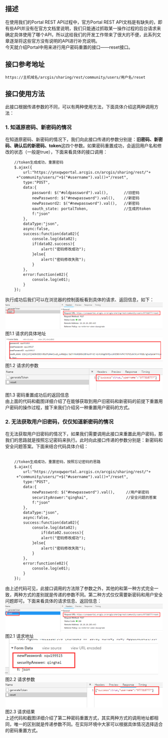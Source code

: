 ## 描述
在使用我们的Portal REST API过程中，官方Portal REST API文档是有缺失的，即有些API并没有在官方文档里说明，我们只能通过抓取某一操作过程的后台请求来确定具体使用了哪个API，所以这给我们的开发工作带来了很大的不便，此系列文章逐渐将这些官方没有说明的API进行补充说明。   
今天就介绍Portal中用来进行用户密码重置的接口——reset接口。

## 接口参考地址
`https://主机域名/arcgis/sharing/rest/community/users/用户名/reset`

## 接口使用方法
此接口根据传递参数的不同，可以有两种使用方法，下面具体介绍这两种调用方法：   
### 1. 知道原密码、新密码的情况   
在知道原密码、新密码的情况下，我们向此接口传递的参数分别是：**旧密码、新密码、确认后的新密码、token**这四个参数。如果密码重置成功，会返回用户名和修改的状态（一般是true），下面来看具体的接口调用：   
```
	//token生成成功，重置密码
	$.ajax({
		url:"https://ynxqwportal.arcgis.cn/arcgis/sharing/rest/"+
	 +"community/users/"+$("#username").val()+"/reset",
		type:"POST",
		data:{
			password: $("#oldpassword").val(),       //旧密码
			newPassword: $("#newpassword").val(),    //新密码
			newPassword2: $("#newpassword").val(),   //新密码
			oauth_state: portalToken,                //生成的token
			f:"json"
		},
		dataType:"json",
		async:false,
		success:function(data02){
			console.log(data02);
			if(data02.success){
				alert("密码修改成功");
			}else{
				alert("密码修改失败");
			}
		},
		error:function(e02){
			console.log(e01);
		}
	});
```   

执行成功后我们可以在浏览器的控制面板看到具体的请求、返回信息，如下：   
![请求的具体地址](../images/reset-1-url.jpg)   
图1.1 请求的具体地址   
![请求的参数](../images/reset-1-params.jpg)   
图1.2 请求的参数   
![密码重置成功后的返回结果](../images/reset-1-result.jpg)   
图1.3 密码重置成功后的返回信息   
由上面的代码和截图详细介绍了在能够获取到用户旧密码和新密码的前提下重置用户密码的操作过程，接下来我们介绍另一种重置用户密码的方式。   
   
### 2. 无法获取用户旧密码，仅仅知道新密码的情况   
在无法获取用户旧密码的情况下，如果我们需要调用此接口来重置此用户密码，那我们的思路就是按照忘记密码来执行。此时向此接口传递的参数分别是：新密码和安全问题答案。下面来结合代码具体介绍：   
``` 

	//token生成成功，重置密码，按照忘记密码的思路
	$.ajax({
		url:"https://ynxqwportal.arcgis.cn/arcgis/sharing/rest/"+
	 +"community/users/"+$("#username").val()+"/reset",
		type:"POST",
		data:{
			newPassword: $("#newpassword").val(),     //用户新密码
			securityAnswer:"qinghai",                 //安全问题的答案
			f:"json"
		},
		dataType:"json",
		async:false,
		success:function(data02){
			console.log(data02);
	            if(data02.success){
				alert("密码修改成功");
			}else{
				alert("密码修改失败");
			}
		},
		error:function(e02){
			console.log(e01);
		}
	});
```   
由上述代码可见，此接口调用的方法除了参数之外，其他的和第一种方式完全一致，两种方式的差别就是传递的参数不同。第二种方式仅仅需要新密码和用户安全问题即可。下面来看具体的请求信息、返回信息：   
![请求地址](../images/reset-2-url.jpg)   
图2.1 请求地址   
![请求参数](../images/reset-2-params.jpg)   
图2.2 请求参数     
![请求结果](../images/reset-2-result.jpg)   
图2.3 请求结果      
上述代码和截图详细介绍了第二种密码重置方式，其实两种方式的调用地址都相同，唯一的区别就是传递参数不同。在实际环境中大家可以根据具体情况选择适合的密码重置方式。